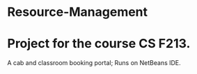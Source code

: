 # Resource-Management
# Project for the course CS F213.
A cab and classroom booking portal; Runs on NetBeans IDE.
